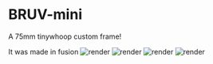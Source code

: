 # BRUV-mini

A 75mm tinywhoop custom frame!

It was made in fusion
![render](https://hc-cdn.hel1.your-objectstorage.com/s/v3/4f4e4da85feec8a0dba3f21e50d8a119f62831bd_mini_drone_frame_2025-jun-12_03-24-35pm-000_customizedview15170929896.png)
![render](https://hc-cdn.hel1.your-objectstorage.com/s/v3/dd0f6015f9e2e8982eb5450ec031ed1e8dcf34ab_mini_drone_frame_2025-jun-12_03-32-30pm-000_customizedview33476468584.png)
![render](https://hc-cdn.hel1.your-objectstorage.com/s/v3/c7a732422ddc65ffb56d95d5c2db8654ff6ba528_mini_drone_frame_2025-jun-12_03-33-45pm-000_customizedview23452069027.png)
![render](https://hc-cdn.hel1.your-objectstorage.com/s/v3/45ded27c9e98514d4d0557f3b4dc4cd2a47f5451_mini_drone_frame_2025-jun-12_03-35-29pm-000_customizedview38184516535.png)
